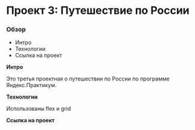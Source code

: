 # Проект 3: Путешествие по России

### Обзор
* Интро
* Технологии
* Ссылка на проект

**Интро**

Это третья проектная о путешествии по России по программе Яндекс.Практикум.


**Технологии**

Использованы flex и grid


**Ссылка на проект**

